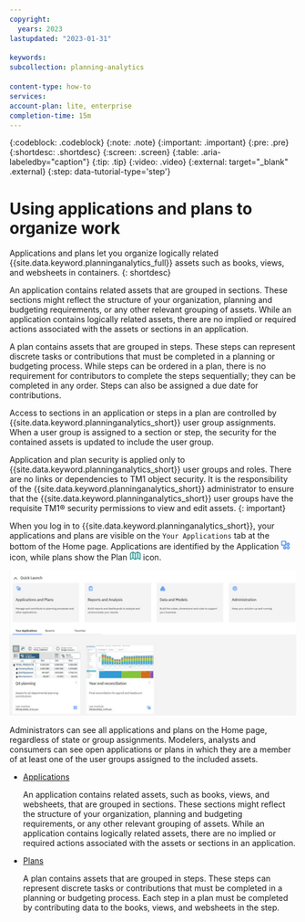 ```yaml
---
copyright:
  years: 2023
lastupdated: "2023-01-31"

keywords:
subcollection: planning-analytics

content-type: how-to
services:
account-plan: lite, enterprise
completion-time: 15m
---
```


{:codeblock: .codeblock}
{:note: .note}
{:important: .important}
{:pre: .pre}
{:shortdesc: .shortdesc}
{:screen: .screen}
{:table: .aria-labeledby="caption"}
{:tip: .tip}
{:video: .video}
{:external: target="_blank" .external}
{:step: data-tutorial-type='step'}

# Using applications and plans to organize work

Applications and plans let you organize logically related {{site.data.keyword.planninganalytics_full}} assets such as books, views, and websheets in containers.
{: shortdesc}

An application contains related assets that are grouped in sections. These sections might reflect the structure of your organization, planning and budgeting requirements, or any other relevant grouping of assets. While an application contains logically related assets, there are no implied or required actions associated with the assets or sections in an application.

A plan contains assets that are grouped in steps. These steps can represent discrete tasks or contributions that must be completed in a planning or budgeting process. While steps can be ordered in a plan, there is no requirement for contributors to complete the steps sequentially; they can be completed in any order. Steps can also be assigned a due date for contributions.

Access to sections in an application or steps in a plan are controlled by {{site.data.keyword.planninganalytics_short}} user group assignments. When a user group is assigned to a section or step, the security for the contained assets is updated to include the user group.

Application and plan security is applied only to {{site.data.keyword.planninganalytics_short}} user groups and roles. There are no links or dependencies to TM1 object security. It is the responsibility of the {{site.data.keyword.planninganalytics_short}} administrator to ensure that the {{site.data.keyword.planninganalytics_short}} user groups have the requisite TM1® security permissions to view and edit assets.
{: important}

When you log in to {{site.data.keyword.planninganalytics_short}}, your applications and plans are visible on the `Your Applications` tab at the bottom of the Home page. Applications are identified by the Application ![Application icon](images/paw_application_icon.jpg "Application icon") icon, while plans show the Plan ![Plan icon](images/paw_plan_icon.jpg "Plan icon") icon.

![Home page](images/paw_apps_plans_on_home_page.jpg "Home page")

Administrators can see all applications and plans on the Home page, regardless of state or group assignments. Modelers, analysts and consumers can see open applications or plans in which they are a member of at least one of the user groups assigned to the included assets.

- [Applications](https://www.ibm.com/docs/en/planning-analytics/2.0.0?topic=work-applications)

  An application contains related assets, such as books, views, and websheets, that are grouped in sections. These sections might reflect the structure of your organization, planning and budgeting requirements, or any other relevant grouping of assets. While an application contains logically related assets, there are no implied or required actions associated with the assets or sections in an application.

- [Plans](https://www.ibm.com/docs/en/planning-analytics/2.0.0?topic=work-plans)

  A plan contains assets that are grouped in steps. These steps can represent discrete tasks or contributions that must be completed in a planning or budgeting process. Each step in a plan must be completed by contributing data to the books, views, and websheets in the step.

<!---
## Next steps
{: #anchor_value}

What's the single thing the user needs to do next? Think "guided journey." Either provide information that leads the user to production use,for example HA, how to make a service secure, or how to connect to on-premise data. Or you can point the user to another tutorial. Give a choice between two options max._
--->
